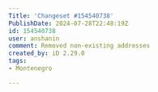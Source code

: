 ```yaml
---
Title: 'Changeset #154540738'
PublishDate: 2024-07-28T22:48:19Z
id: 154540738
user: anshanin
comment: Removed non-existing addresses
created_by: iD 2.29.0
tags:
- Montenegro

---
```

